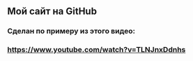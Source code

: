## Мой сайт на GitHub
### Сделан по примеру из этого видео:
### https://www.youtube.com/watch?v=TLNJnxDdnhs

